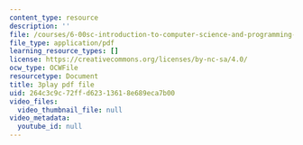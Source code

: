```yaml
---
content_type: resource
description: ''
file: /courses/6-00sc-introduction-to-computer-science-and-programming-spring-2011/264c3c9c72ffd62313618e689eca7b00_FBpe3xFvPrQ.pdf
file_type: application/pdf
learning_resource_types: []
license: https://creativecommons.org/licenses/by-nc-sa/4.0/
ocw_type: OCWFile
resourcetype: Document
title: 3play pdf file
uid: 264c3c9c-72ff-d623-1361-8e689eca7b00
video_files:
  video_thumbnail_file: null
video_metadata:
  youtube_id: null
---
```

